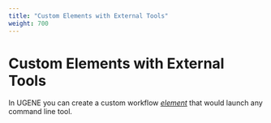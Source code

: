 ```yaml
---
title: "Custom Elements with External Tools"
weight: 700
---
```



# Custom Elements with External Tools

In UGENE you can create a custom workflow [_element_](workflow-elements-and-connections.md) that would launch any command line tool.
